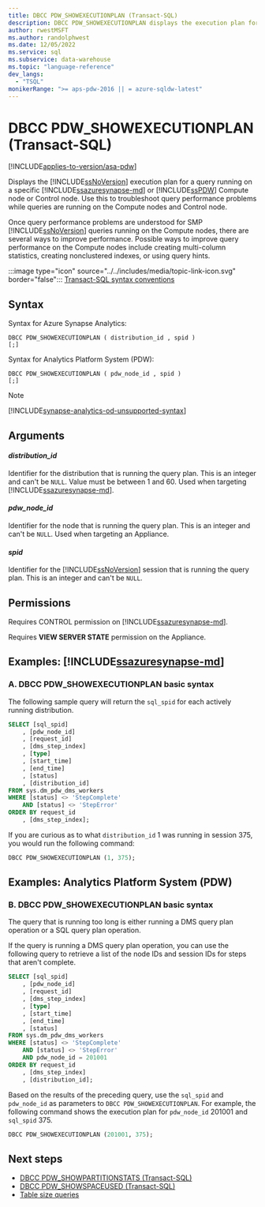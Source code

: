 ```yaml
---
title: DBCC PDW_SHOWEXECUTIONPLAN (Transact-SQL)
description: DBCC PDW_SHOWEXECUTIONPLAN displays the execution plan for a query running on a specific Azure Synapse Analytics or Analytics Platform System (PDW) compute node or control node.
author: rwestMSFT
ms.author: randolphwest
ms.date: 12/05/2022
ms.service: sql
ms.subservice: data-warehouse
ms.topic: "language-reference"
dev_langs:
  - "TSQL"
monikerRange: ">= aps-pdw-2016 || = azure-sqldw-latest"
---
```


# DBCC PDW_SHOWEXECUTIONPLAN (Transact-SQL)

[!INCLUDE[applies-to-version/asa-pdw](../../includes/applies-to-version/asa-pdw.md)]

Displays the [!INCLUDE[ssNoVersion](../../includes/ssnoversion-md.md)] execution plan for a query running on a specific [!INCLUDE[ssazuresynapse-md](../../includes/ssazuresynapse-md.md)] or [!INCLUDE[ssPDW](../../includes/sspdw-md.md)] Compute node or Control node. Use this to troubleshoot query performance problems while queries are running on the Compute nodes and Control node.

Once query performance problems are understood for SMP [!INCLUDE[ssNoVersion](../../includes/ssnoversion-md.md)] queries running on the Compute nodes, there are several ways to improve performance. Possible ways to improve query performance on the Compute nodes include creating multi-column statistics, creating nonclustered indexes, or using query hints.

:::image type="icon" source="../../includes/media/topic-link-icon.svg" border="false"::: [Transact-SQL syntax conventions](../../t-sql/language-elements/transact-sql-syntax-conventions-transact-sql.md)

## Syntax

Syntax for Azure Synapse Analytics:

```syntaxsql
DBCC PDW_SHOWEXECUTIONPLAN ( distribution_id , spid )
[;]
```

Syntax for Analytics Platform System (PDW):

```syntaxsql
DBCC PDW_SHOWEXECUTIONPLAN ( pdw_node_id , spid )
[;]
```

> [!NOTE]  
> [!INCLUDE[synapse-analytics-od-unsupported-syntax](../../includes/synapse-analytics-od-unsupported-syntax.md)]

## Arguments

#### *distribution_id*

 Identifier for the distribution that is running the query plan. This is an integer and can't be `NULL`. Value must be between 1 and 60. Used when targeting [!INCLUDE[ssazuresynapse-md](../../includes/ssazuresynapse-md.md)].

#### *pdw_node_id*

 Identifier for the node that is running the query plan. This is an integer and can't be `NULL`. Used when targeting an Appliance.

#### *spid*

 Identifier for the [!INCLUDE[ssNoVersion](../../includes/ssnoversion-md.md)] session that is running the query plan. This is an integer and can't be `NULL`.

## Permissions

 Requires CONTROL permission on [!INCLUDE[ssazuresynapse-md](../../includes/ssazuresynapse-md.md)].

Requires **VIEW SERVER STATE** permission on the Appliance.

## Examples: [!INCLUDE[ssazuresynapse-md](../../includes/ssazuresynapse-md.md)]

### A. DBCC PDW_SHOWEXECUTIONPLAN basic syntax

The following sample query will return the `sql_spid` for each actively running distribution.

```sql
SELECT [sql_spid]
    , [pdw_node_id]
    , [request_id]
    , [dms_step_index]
    , [type]
    , [start_time]
    , [end_time]
    , [status]
    , [distribution_id]
FROM sys.dm_pdw_dms_workers
WHERE [status] <> 'StepComplete'
    AND [status] <> 'StepError'
ORDER BY request_id
    , [dms_step_index];
```

If you are curious as to what `distribution_id` 1 was running in session 375, you would run the following command:

```sql
DBCC PDW_SHOWEXECUTIONPLAN (1, 375);
```

## Examples: Analytics Platform System (PDW)

### B. DBCC PDW_SHOWEXECUTIONPLAN basic syntax

 The query that is running too long is either running a DMS query plan operation or a SQL query plan operation.

If the query is running a DMS query plan operation, you can use the following query to retrieve a list of the node IDs and session IDs for steps that aren't complete.

```sql
SELECT [sql_spid]
    , [pdw_node_id]
    , [request_id]
    , [dms_step_index]
    , [type]
    , [start_time]
    , [end_time]
    , [status]
FROM sys.dm_pdw_dms_workers
WHERE [status] <> 'StepComplete'
    AND [status] <> 'StepError'
    AND pdw_node_id = 201001
ORDER BY request_id
    , [dms_step_index]
    , [distribution_id];
```

Based on the results of the preceding query, use the `sql_spid` and `pdw_node_id` as parameters to `DBCC PDW_SHOWEXECUTIONPLAN`. For example, the following command shows the execution plan for `pdw_node_id` 201001 and `sql_spid` 375.

```sql
DBCC PDW_SHOWEXECUTIONPLAN (201001, 375);
```

## Next steps

- [DBCC PDW_SHOWPARTITIONSTATS (Transact-SQL)](dbcc-pdw-showpartitionstats-transact-sql.md)
- [DBCC PDW_SHOWSPACEUSED (Transact-SQL)](dbcc-pdw-showspaceused-transact-sql.md)
- [Table size queries](/azure/synapse-analytics/sql-data-warehouse/sql-data-warehouse-tables-overview#table-size-queries)
